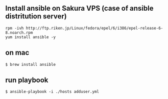 ## Install ansible on Sakura VPS (case of ansible distritution server)

    rpm -ivh http://ftp.riken.jp/Linux/fedora/epel/6/i386/epel-release-6-8.noarch.rpm
    yum install ansible -y

## on mac
    
    $ brew install ansible

## run playbook
    $ ansible-playbook -i ./hosts adduser.yml



